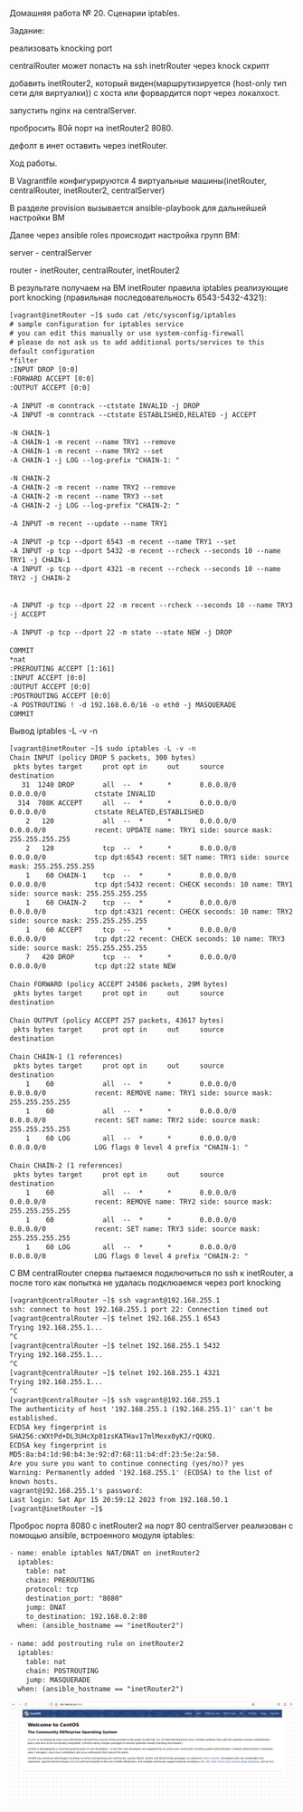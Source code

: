 Домашняя работа № 20. Сценарии iptables.

Задание:

реализовать knocking port

centralRouter может попасть на ssh inetrRouter через knock скрипт

добавить inetRouter2, который виден(маршрутизируется (host-only тип сети для виртуалки)) с хоста или форвардится порт через локалхост.

запустить nginx на centralServer.

пробросить 80й порт на inetRouter2 8080.

дефолт в инет оставить через inetRouter.

Ход работы.

В Vagrantfile конфигурируются 4 виртуальные машины(inetRouter, centralRouter, inetRouter2, centralServer)

В разделе provision вызывается ansible-playbook для дальнейшей настройки ВМ

Далее через ansible roles происходит настройка групп ВМ:

server - centralServer

router - inetRouter, centralRouter, inetRouter2

В результате получаем на ВМ inetRouter правила iptables реализующие port knocking (правильная последовательность 6543-5432-4321):

```
[vagrant@inetRouter ~]$ sudo cat /etc/sysconfig/iptables
# sample configuration for iptables service
# you can edit this manually or use system-config-firewall
# please do not ask us to add additional ports/services to this default configuration
*filter
:INPUT DROP [0:0]
:FORWARD ACCEPT [0:0]
:OUTPUT ACCEPT [0:0]

-A INPUT -m conntrack --ctstate INVALID -j DROP
-A INPUT -m conntrack --ctstate ESTABLISHED,RELATED -j ACCEPT

-N CHAIN-1
-A CHAIN-1 -m recent --name TRY1 --remove
-A CHAIN-1 -m recent --name TRY2 --set
-A CHAIN-1 -j LOG --log-prefix "CHAIN-1: "

-N CHAIN-2
-A CHAIN-2 -m recent --name TRY2 --remove
-A CHAIN-2 -m recent --name TRY3 --set
-A CHAIN-2 -j LOG --log-prefix "CHAIN-2: "

-A INPUT -m recent --update --name TRY1

-A INPUT -p tcp --dport 6543 -m recent --name TRY1 --set
-A INPUT -p tcp --dport 5432 -m recent --rcheck --seconds 10 --name TRY1 -j CHAIN-1
-A INPUT -p tcp --dport 4321 -m recent --rcheck --seconds 10 --name TRY2 -j CHAIN-2


-A INPUT -p tcp --dport 22 -m recent --rcheck --seconds 10 --name TRY3 -j ACCEPT

-A INPUT -p tcp --dport 22 -m state --state NEW -j DROP

COMMIT
*nat
:PREROUTING ACCEPT [1:161]
:INPUT ACCEPT [0:0]
:OUTPUT ACCEPT [0:0]
:POSTROUTING ACCEPT [0:0]
-A POSTROUTING ! -d 192.168.0.0/16 -o eth0 -j MASQUERADE
COMMIT
```

Вывод iptables -L -v -n

```
[vagrant@inetRouter ~]$ sudo iptables -L -v -n
Chain INPUT (policy DROP 5 packets, 300 bytes)
 pkts bytes target     prot opt in     out     source               destination         
   31  1240 DROP       all  --  *      *       0.0.0.0/0            0.0.0.0/0            ctstate INVALID
  314  708K ACCEPT     all  --  *      *       0.0.0.0/0            0.0.0.0/0            ctstate RELATED,ESTABLISHED
    2   120            all  --  *      *       0.0.0.0/0            0.0.0.0/0            recent: UPDATE name: TRY1 side: source mask: 255.255.255.255
    2   120            tcp  --  *      *       0.0.0.0/0            0.0.0.0/0            tcp dpt:6543 recent: SET name: TRY1 side: source mask: 255.255.255.255
    1    60 CHAIN-1    tcp  --  *      *       0.0.0.0/0            0.0.0.0/0            tcp dpt:5432 recent: CHECK seconds: 10 name: TRY1 side: source mask: 255.255.255.255
    1    60 CHAIN-2    tcp  --  *      *       0.0.0.0/0            0.0.0.0/0            tcp dpt:4321 recent: CHECK seconds: 10 name: TRY2 side: source mask: 255.255.255.255
    1    60 ACCEPT     tcp  --  *      *       0.0.0.0/0            0.0.0.0/0            tcp dpt:22 recent: CHECK seconds: 10 name: TRY3 side: source mask: 255.255.255.255
    7   420 DROP       tcp  --  *      *       0.0.0.0/0            0.0.0.0/0            tcp dpt:22 state NEW

Chain FORWARD (policy ACCEPT 24586 packets, 29M bytes)
 pkts bytes target     prot opt in     out     source               destination         

Chain OUTPUT (policy ACCEPT 257 packets, 43617 bytes)
 pkts bytes target     prot opt in     out     source               destination         

Chain CHAIN-1 (1 references)
 pkts bytes target     prot opt in     out     source               destination         
    1    60            all  --  *      *       0.0.0.0/0            0.0.0.0/0            recent: REMOVE name: TRY1 side: source mask: 255.255.255.255
    1    60            all  --  *      *       0.0.0.0/0            0.0.0.0/0            recent: SET name: TRY2 side: source mask: 255.255.255.255
    1    60 LOG        all  --  *      *       0.0.0.0/0            0.0.0.0/0            LOG flags 0 level 4 prefix "CHAIN-1: "

Chain CHAIN-2 (1 references)
 pkts bytes target     prot opt in     out     source               destination         
    1    60            all  --  *      *       0.0.0.0/0            0.0.0.0/0            recent: REMOVE name: TRY2 side: source mask: 255.255.255.255
    1    60            all  --  *      *       0.0.0.0/0            0.0.0.0/0            recent: SET name: TRY3 side: source mask: 255.255.255.255
    1    60 LOG        all  --  *      *       0.0.0.0/0            0.0.0.0/0            LOG flags 0 level 4 prefix "CHAIN-2: "

```

С ВМ centralRouter сперва пытаемся подключиться по ssh к inetRouter, а после того как попытка не удалась подклюаемся через port knocking

```
[vagrant@centralRouter ~]$ ssh vagrant@192.168.255.1
ssh: connect to host 192.168.255.1 port 22: Connection timed out
[vagrant@centralRouter ~]$ telnet 192.168.255.1 6543
Trying 192.168.255.1...
^C
[vagrant@centralRouter ~]$ telnet 192.168.255.1 5432
Trying 192.168.255.1...
^C
[vagrant@centralRouter ~]$ telnet 192.168.255.1 4321
Trying 192.168.255.1...
^C
[vagrant@centralRouter ~]$ ssh vagrant@192.168.255.1
The authenticity of host '192.168.255.1 (192.168.255.1)' can't be established.
ECDSA key fingerprint is SHA256:cWXtPd+DL3UHcXp01zsKATHav17mlMexx0yKJ/rQUKQ.
ECDSA key fingerprint is MD5:8a:b4:1d:98:b4:3e:92:d7:68:11:b4:df:23:5e:2a:50.
Are you sure you want to continue connecting (yes/no)? yes
Warning: Permanently added '192.168.255.1' (ECDSA) to the list of known hosts.
vagrant@192.168.255.1's password: 
Last login: Sat Apr 15 20:59:12 2023 from 192.168.50.1
[vagrant@inetRouter ~]$ 

```

Проброс порта 8080 с inetRouter2 на порт 80 centralServer реализован с помощью ansible, встроенного модуля iptables:

```
- name: enable iptables NAT/DNAT on inetRouter2
  iptables:
    table: nat
    chain: PREROUTING
    protocol: tcp
    destination_port: "8080"
    jump: DNAT
    to_destination: 192.168.0.2:80
  when: (ansible_hostname == "inetRouter2")
  
- name: add postrouting rule on inetRouter2
  iptables:
    table: nat
    chain: POSTROUTING
    jump: MASQUERADE
  when: (ansible_hostname == "inetRouter2")
```

![Redirect port](https://github.com/DmitryV81/HW20_iptables/blob/main/pictures/nginx.png)
